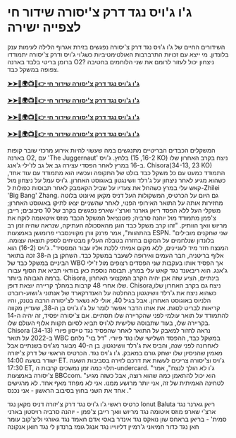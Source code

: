 #  ג'ו ג'ויס נגד דרק צ'יסורה שידור חי לצפייה ישירה

השידורים החיים של ג'ו ג'ויס נגד דרק צ'יסורה נפגשים בזירת אגרוף הלילה לעימות ענק בלונדון. מי ייצא עם זכויות התרברבות האולטימטיביות כשג'וי ג'ויס ודרק צ'יסורה יתמודדו ברומן בריטי בלבד בארנה O2? ניצחון יכול לעזור לרומם את שני הלוחמים בחטיבה צפופה במשקל כבד.

**[➤➤🔴🌍📺📱👉 ג'ו ג'ויס נגד דרק צ'יסורה שידור חי](https://cutt.ly/delzg1nq)**

**[➤➤🔴🌍📺📱👉 ג'ו ג'ויס נגד דרק צ'יסורה שידור חי](https://cutt.ly/delzg1nq)**

**[➤➤🔴🌍📺📱👉 ג'ו ג'ויס נגד דרק צ'יסורה שידור חי](https://cutt.ly/delzg1nq)**

**[➤➤🔴🌍📺📱👉 ג'ו ג'ויס נגד דרק צ'יסורה שידור חי](https://cutt.ly/delzg1nq)**

המשקלים הכבדים הבריטיים מתנגשים במה שעשוי להיות אירוע מרכזי שובר קופות בארנה O2, עם 'The Juggernaut' בלחץ.
ג'ויס (16-2, 15 KO) ניצח בקרב האחרון שלו ב-16 במרץ לאחר הפסדי עצירה גב אל גב לז'ילי ג'אנג. Chisora ​​(34-13, 23 KO) התמודד כמעט עם כל משקל כבד בולט של התקופה ועכשיו הוא מתמודד עם עוד אחד, כשהוא מגיע לאחר ניצחון על ג'רלד וושינגטון באוגוסט האחרון.
ג'ויס עמל על ניצחון מול קאש עלי במרץ כשהחל את צעדיו על שביל הקאמבק לאחר תבוסות כפולות ל-Zhilei 'Big Bang' Zhang.
גם היום על הכרטיס, המשקולות העל דניס מקאן ואיונוט בלוטה מחזירות אותה על התואר האירופי הפנוי, לאחר שהשניים יצאו לתיקו באוגוסט האחרון; משקלי העל ללא הפסד ריאן גארנר וארצ'י שארפ נפגשים בקרב של 10 סיבובים; רייבן צ'פמן מתמודד מול יוהנה סרביה; פוטנציאל המשקל הכבד מוזס איטאומה לוקח את מריוש וואך הוותיק.
"זהו קרב משקל כבד הוגן מהאסכולה העתיקה, שנראה שהיה זמן רב בהתהוות", אמר פרנק וורן מקווינסברי פרומושן באמצעות ESPN.
"שני שחקנים מובילים בלונדון שנלחמים על המקום בחזרה בטבלה העליון מבטיחים לספק תוצאה עצומה. המנצח חזר מיד לעניינים, ללא מקום אמיתי ללכת אליו עבור המפסיד".
ג'ויס (16-2) הוא אלוף בריטניה, חבר העמים ואירופה לשעבר במשקל כבד. השחקן בן ה-38 זכה בתואר הביניים במשקל כבד של WBO אך הפסיד אותו בעקבות שני הפסדים רצופים מול ז'ילי ג'אנג. הוא ריבאונד נגד קאש עלי במרץ.
תבוסה נוספת כאן בוודאי תביא את הסוף עבורו ברמה הגבוהה ביותר.
Chisora, בינתיים, הציע שזה אכן יהיה הקרב המקצועי האחרון שלו אחרי 48 קרבות במהלך קריירה יוצאת דופן.
Chisora ​​ניצח גם בקרב האחרון שלו, כשהוא ניצח את ג'רלד וושינגטון בהחלטה על האנדרקארד של אנתוני ג'ושוע-רוברט הלניוס באוגוסט האחרון.
אבל בגיל 40, אולי לא נשאר לצ'יסורה הרבה בטנק, והיו קריאות לבריט לסגת.
את אותו הדבר אפשר לומר על ג'ו ג'ויס בן ה-38, שעדיין מקווה להתמודד על תואר עולמי לפני שהקריירה שלו תסתיים.
אם צ'יסורה יפסיד, זה יהיה ה-14 בקריירה שלו, בעוד שתבוסה שלישית לג'ויס תביא לסיום תקוות אלוף העולם שלו.
Chisora ​​(34-13) נראה לחזור למאבק על התואר לאחר שהפסיד נגד טייסון פיורי ב-2022 על תואר WBC במשקל כבד, ההפסד השלישי שלו נגד פיורי. "דל בוי" נלחם לאחרונה לפני שנה, והביס את ג'רלד וושינגטון. בן ה-40 מבוגר מג'ויס בשנתיים אבל מאמין שהניסיון שלו ישחק גורם במאבק.
ג'ו ג'ויס נגד. הכרטיס הראשי של דרק צ'יזורה ישודר בשעה 14:00 ET. ג'ויס וצ'יסורה צריכים לעשות את דרכם לזירה בסביבות השעה 17:30 ET, תלוי כמה זמן נמשכים קרבות ה-undercard.
"ג'ו לא הולך לנצח", אמר צ'יסורה באמצעות BBCcom. "הוא יכול להתאמן כמה שהוא רוצה, אבל כשזה מגיע לטחינה האמיתית של זה, אני יותר מרושע ממנו. אני לא מפחד מאף אחד. לא מרגישים אחד את השני בחוץ בסיבוב הראשון - אני נכנס ."

כרטיס ראשי
ג'ו ג'ויס נגד דרק צ'יזורה
דניס מקאן נגד Ionut Baluta
ריאן גארנר נגד ארצ'י שארפ
מוזס איטומה נגד מריוש וואך
רייבן צ'פמן - יוהנה סרביה
רויסטון בארני סמית' - בריאן בראחס
שון נואקס נגד אינדר באסי
אדם חאמד נגד גאורגי וליצ'קוב
עומר חאן נגד כדור חמיאני
ג'רמיין דליווייו נגד אנגל גומז
ברנדון לי נגד חואן אנקונה
